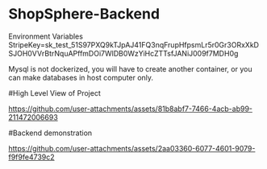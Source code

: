 # ShopSphere-Backend

Environment Variables
StripeKey=sk_test_51S97PXQ9kTJpAJ41FQ3nqFrupHfpsmLr5r0Gr3ORxXkDSJOH0VVrBtrNquAPffmDOi7WlDB0WzYiHcZTTsfJANiJ009f7MDH0g

Mysql is not dockerized, you will have to create another container, or you can make databases in host computer only. 



#High Level View of Project

https://github.com/user-attachments/assets/81b8abf7-7466-4acb-ab99-211472006693


#Backend demonstration

https://github.com/user-attachments/assets/2aa03360-6077-4601-9079-f9f9fe4739c2

